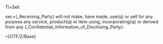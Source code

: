 Ti=Sell

sec={_Receiving_Party} will not make, have made, use{q} or sell for any purpose any service, product{q} or item using, incorporating{q} or derived from any {_Confidential_Information_of_Disclosing_Party}. 

=[OTF/Z/Base]

